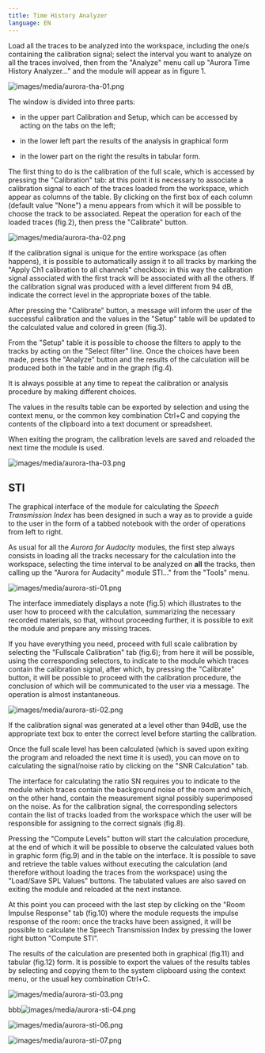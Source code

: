 ```yaml
---
title: Time History Analyzer
language: EN
---
```


Load all the traces to be analyzed into the workspace, including the one/s containing the calibration signal; select the interval you want to analyze on all the traces involved, then from the "Analyze" menu call up "Aurora Time History Analyzer..." and the module will appear as in figure 1.

![images/media/aurora-tha-01.png](images/media/image1.png)

The window is divided into three parts:

- in the upper part Calibration and Setup, which can be accessed by acting on the tabs on the left;

- in the lower left part the results of the analysis in graphical form

- in the lower part on the right the results in tabular form.

The first thing to do is the calibration of the full scale, which is accessed by pressing the "Calibration" tab: at this point it is necessary to associate a calibration signal to each of the traces loaded from the workspace, which appear as columns of the table. By clicking on the first box of each column (default value "None") a menu appears from which it will be possible to choose the track to be associated. Repeat the operation for each of the loaded traces (fig.2), then press the "Calibrate" button.

![images/media/aurora-tha-02.png](images/media/image2.png)

If the calibration signal is unique for the entire workspace (as often happens), it is possible to automatically assign it to all tracks by marking the "Apply Ch1 calibration to all channels" checkbox: in this way the calibration signal associated with the first track will be associated with all the others. If the calibration signal was produced with a level different from 94 dB, indicate the correct level in the appropriate boxes of the table.

After pressing the "Calibrate" button, a message will inform the user of the successful calibration and the values in the "Setup" table will be updated to the calculated value and colored in green (fig.3).

From the "Setup" table it is possible to choose the filters to apply to the tracks by acting on the "Select filter" line. Once the choices have been made, press the "Analyze" button and the results of the calculation will be produced both in the table and in the graph (fig.4).

It is always possible at any time to repeat the calibration or analysis procedure by making different choices.

The values in the results table can be exported by selection and using the context menu, or the common key combination Ctrl+C and copying the contents of the clipboard into a text document or spreadsheet.

When exiting the program, the calibration levels are saved and reloaded the next time the module is used.

![images/media/aurora-tha-03.png](images/media/image3.png)

## STI

The graphical interface of the module for calculating the *Speech Transmission Index* has been designed in such a way as to provide a guide to the user in the form of a tabbed notebook with the order of operations from left to right.

As usual for all the *Aurora for Audacity* modules, the first step always consists in loading all the tracks necessary for the calculation into the workspace, selecting the time interval to be analyzed on **all** the tracks, then calling up the "Aurora for Audacity" module STI..." from the "Tools" menu.

![images/media/aurora-sti-01.png](images/media/image5.png)

The interface immediately displays a note (fig.5) which illustrates to the user how to proceed with the calculation, summarizing the necessary recorded materials, so that, without proceeding further, it is possible to exit the module and prepare any missing traces.

If you have everything you need, proceed with full scale calibration by selecting the "Fullscale Calibration" tab (fig.6); from here it will be possible, using the corresponding selectors, to indicate to the module which traces contain the calibration signal, after which, by pressing the "Calibrate" button, it will be possible to proceed with the calibration procedure, the conclusion of which will be communicated to the user via a message. The operation is almost instantaneous.

![images/media/aurora-sti-02.png](images/media/image6.png)

If the calibration signal was generated at a level other than 94dB, use the appropriate text box to enter the correct level before starting the calibration.

Once the full scale level has been calculated (which is saved upon exiting the program and reloaded the next time it is used), you can move on to calculating the signal/noise ratio by clicking on the "SNR Calculation" tab.

The interface for calculating the ratio SN requires you to indicate to the module which traces contain the background noise of the room and which, on the other hand, contain the measurement signal possibly superimposed on the noise. As for the calibration signal, the corresponding selectors contain the list of tracks loaded from the workspace which the user will be responsible for assigning to the correct signals (fig.8).

Pressing the "Compute Levels" button will start the calculation procedure, at the end of which it will be possible to observe the calculated values both in graphic form (fig.9) and in the table on the interface. It is possible to save and retrieve the table values without executing the calculation (and therefore without loading the traces from the workspace) using the "Load/Save SPL Values" buttons. The tabulated values are also saved on exiting the module and reloaded at the next instance.

At this point you can proceed with the last step by clicking on the "Room Impulse Response" tab (fig.10) where the module requests the impulse response of the room: once the tracks have been assigned, it will be possible to calculate the Speech Transmission Index by pressing the lower right button "Compute STI".

The results of the calculation are presented both in graphical (fig.11) and tabular (fig.12) form. It is possible to export the values of the results tables by selecting and copying them to the system clipboard using the context menu, or the usual key combination Ctrl+C.

![images/media/aurora-sti-03.png](images/media/image7.png)

bbb![images/media/aurora-sti-04.png](images/media/image8.png)

![images/media/aurora-sti-06.png](images/media/image9.png)

![images/media/aurora-sti-07.png](images/media/image10.png)
